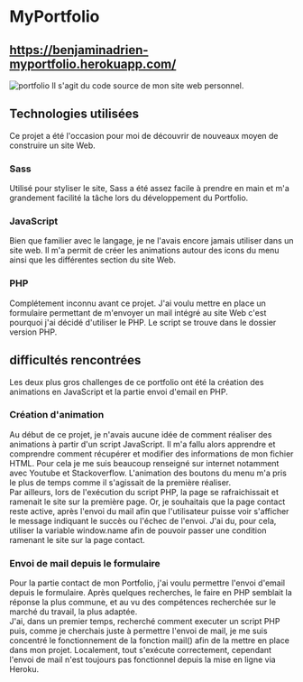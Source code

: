 # MyPortfolio

## https://benjaminadrien-myportfolio.herokuapp.com/
![portfolio](https://user-images.githubusercontent.com/90291370/168131671-19368ffa-0aa9-46df-b6f3-46dd14ee7e65.jpg)
Il s'agit du code source de mon site web personnel.

## Technologies utilisées
Ce projet a été l'occasion pour moi de découvrir de nouveaux moyen de construire un site Web.

### Sass
Utilisé pour styliser le site, Sass a été assez facile à prendre en main et m'a grandement facilité la tâche lors du développement du Portfolio.

### JavaScript
Bien que familier avec le langage, je ne l'avais encore jamais utiliser dans un site web. Il m'a permit de créer les animations autour des icons du menu ainsi que les différentes section du site Web.

### PHP
Complétement inconnu avant ce projet. J'ai voulu mettre en place un formulaire permettant de m'envoyer un mail intégré au site Web c'est pourquoi j'ai décidé d'utiliser le PHP. Le script se trouve dans le dossier version PHP.

## difficultés rencontrées
Les deux plus gros challenges de ce portfolio ont été la création des animations en JavaScript et la partie envoi d'email en PHP.

### Création d'animation
Au début de ce projet, je n'avais aucune idée de comment réaliser des animations à partir d'un script JavaScript. Il m'a fallu alors apprendre et comprendre comment récupérer et modifier des informations de mon fichier HTML. Pour cela je me suis beaucoup renseigné sur internet notamment avec Youtube et Stackoverflow.
L'animation des boutons du menu m'a pris le plus de temps comme il s'agissait de la première réaliser. <br> 
Par ailleurs, lors de l'exécution du script PHP, la page se rafraichissait et ramenait le site sur la première page. Or, je souhaitais que la page contact reste active, après l'envoi du mail afin que l'utilisateur puisse voir s'afficher le message indiquant le succès ou l'échec de l'envoi. J'ai du, pour cela, utiliser la variable window.name afin de pouvoir passer une condition ramenant le site sur la page contact.

### Envoi de mail depuis le formulaire
Pour la partie contact de mon Portfolio, j'ai voulu permettre l'envoi d'email depuis le formulaire. Après quelques recherches, le faire en PHP semblait la réponse la plus commune, et au vu des compétences recherchée sur le marché du travail, la plus adaptée. <br> 
J'ai, dans un premier temps, recherché comment executer un script PHP puis, comme je cherchais juste à permettre l'envoi de mail, je me suis concentré le fonctionnement de la fonction mail() afin de la mettre en place dans mon projet. Localement, tout s'exécute correctement, cependant l'envoi de mail n'est toujours pas 
fonctionnel depuis la mise en ligne via Heroku. <br>


